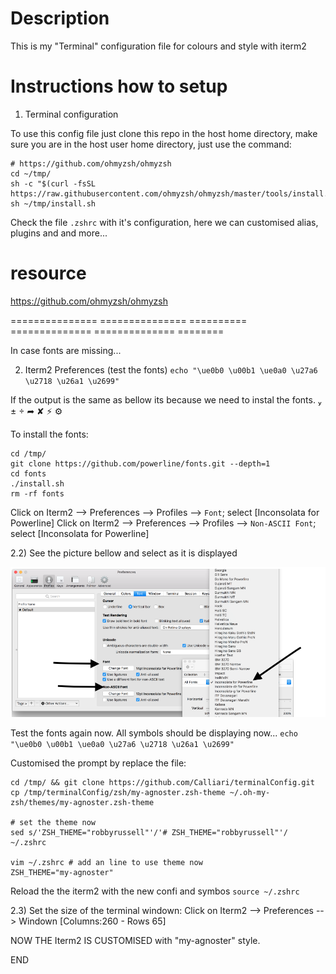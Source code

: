 # Description
This is my "Terminal" configuration file for colours and style with iterm2

# Instructions how to setup

1) Terminal configuration

To use this config file just clone this repo in the host  home directory,
make sure you are in the host user home directory, just use the command:

```
# https://github.com/ohmyzsh/ohmyzsh
cd ~/tmp/
sh -c "$(curl -fsSL https://raw.githubusercontent.com/ohmyzsh/ohmyzsh/master/tools/install.sh)"
sh ~/tmp/install.sh
```

Check the file `.zshrc` with it's configuration, here we can customised alias, plugins and and more...


# resource
https://github.com/ohmyzsh/ohmyzsh


=============== =============== ========== ============== ============== ========

In case fonts are missing...

2) Iterm2 Preferences (test the fonts)
`echo "\ue0b0 \u00b1 \ue0a0 \u27a6 \u2718 \u26a1 \u2699" `

If the output is the same as bellow its because we need to instal the fonts.
 ±  ➦ ✘ ⚡ ⚙

To install the fonts:
```
cd /tmp/
git clone https://github.com/powerline/fonts.git --depth=1
cd fonts
./install.sh
rm -rf fonts

```

Click on Iterm2 --> Preferences --> Profiles --> `Font`; select [Inconsolata for Powerline]
Click on Iterm2 --> Preferences --> Profiles --> `Non-ASCII Font`; select [Inconsolata for Powerline]

2.2) See the picture bellow and select as it is displayed

![Terminal_png](https://github.com/Calliari/terminalConfig/blob/master/zsh/img/Screenshot_iterm_2config_font.png)

Test the fonts again now. All symbols should be displaying now...
`echo "\ue0b0 \u00b1 \ue0a0 \u27a6 \u2718 \u26a1 \u2699" `

Customised the prompt by replace the file:
```
cd /tmp/ && git clone https://github.com/Calliari/terminalConfig.git
cp /tmp/terminalConfig/zsh/my-agnoster.zsh-theme ~/.oh-my-zsh/themes/my-agnoster.zsh-theme

# set the theme now
sed s/'ZSH_THEME="robbyrussell"'/'# ZSH_THEME="robbyrussell"'/ ~/.zshrc

vim ~/.zshrc # add an line to use theme now
ZSH_THEME="my-agnoster"
```

Reload the the iterm2 with the new confi and symbos
`source ~/.zshrc`


2.3) Set the size of the terminal windown: Click on Iterm2 --> Preferences --> Windown [Columns:260 - Rows 65]

NOW THE Iterm2 IS CUSTOMISED with "my-agnoster" style.

END
